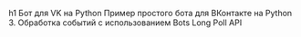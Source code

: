 h1 Бот для VK на Python
Пример простого бота для ВКонтакте на Python 3. Обработка событий с использованием Bots Long Poll API